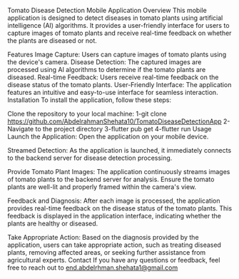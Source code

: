 Tomato Disease Detection Mobile Application
Overview
This mobile application is designed to detect diseases in tomato plants using artificial intelligence (AI) algorithms. It provides a user-friendly interface for users to capture images of tomato plants and receive real-time feedback on whether the plants are diseased or not.

Features
Image Capture: Users can capture images of tomato plants using the device's camera.
Disease Detection: The captured images are processed using AI algorithms to determine if the tomato plants are diseased.
Real-time Feedback: Users receive real-time feedback on the disease status of the tomato plants.
User-Friendly Interface: The application features an intuitive and easy-to-use interface for seamless interaction.
Installation
To install the application, follow these steps:

Clone the repository to your local machine:
1-git clone https://github.com/AbdelrahmanShehata10/TomatoDiseaseDetectionApp
2-Navigate to the project directory
3-flutter pub get
4-flutter run
Usage
Launch the Application: Open the application on your mobile device.

Streamed Detection: As the application is launched, it immediately connects to the backend server for disease detection processing.

Provide Tomato Plant Images: The application continuously streams images of tomato plants to the backend server for analysis. Ensure the tomato plants are well-lit and properly framed within the camera's view.

Feedback and Diagnosis: After each image is processed, the application provides real-time feedback on the disease status of the tomato plants. This feedback is displayed in the application interface, indicating whether the plants are healthy or diseased.

Take Appropriate Action: Based on the diagnosis provided by the application, users can take appropriate action, such as treating diseased plants, removing affected areas, or seeking further assistance from agricultural experts.
Contact
If you have any questions or feedback, feel free to reach out to end.abdelrhman.shehata1@gmail.com

